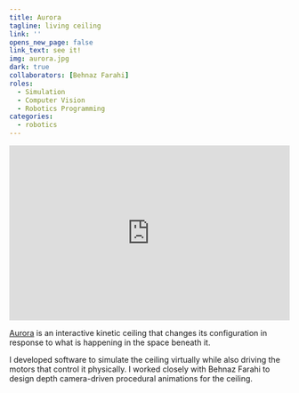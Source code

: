 ```yaml
---
title: Aurora
tagline: living ceiling
link: ''
opens_new_page: false
link_text: see it!
img: aurora.jpg
dark: true
collaborators: [Behnaz Farahi]
roles:
  - Simulation
  - Computer Vision
  - Robotics Programming
categories:
  - robotics
---
```


<div style="padding:62.5% 0 0 0;position:relative;">
<iframe src="https://player.vimeo.com/video/152015573?badge=0&title=0&portrait=0&dnt=1&byline=0&autopause=0&player_id=0&app_id=58479" frameborder="0" allow="autoplay; fullscreen; picture-in-picture" style="position:absolute;top:0;left:0;width:100%;height:100%;" title="Aurora"></iframe></div>

[Aurora](https://behnazfarahi.com/aurora/) is an interactive kinetic ceiling that changes its configuration in response to what is happening in the space beneath it.

I developed software to simulate the ceiling virtually while also driving the motors that control it physically. I worked closely with Behnaz Farahi to design depth camera-driven procedural animations for the ceiling.
